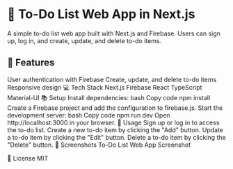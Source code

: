 # 📝 To-Do List Web App in Next.js

A simple to-do list web app built with Next.js and Firebase. Users can sign up, log in, and create, update, and delete to-do items.

## 🌟 Features

User authentication with Firebase
Create, update, and delete to-do items
Responsive design
💻 Tech Stack
Next.js
Firebase
React
TypeScript
Material-UI
📚 Setup
Install dependencies:
bash
Copy code
npm install
Create a Firebase project and add the configuration to firebase.js.
Start the development server:
bash
Copy code
npm run dev
Open http://localhost:3000 in your browser.
📝 Usage
Sign up or log in to access the to-do list.
Create a new to-do item by clicking the "Add" button.
Update a to-do item by clicking the "Edit" button.
Delete a to-do item by clicking the "Delete" button.
📸 Screenshots
To-Do List Web App Screenshot

📄 License
MIT